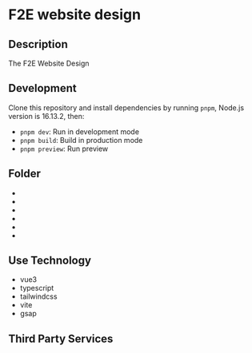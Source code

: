 # F2E website design

## Description

The F2E Website Design

## Development

Clone this repository and install dependencies by running `pnpm`, Node.js version is 16.13.2, then:

- `pnpm dev`: Run in development mode
- `pnpm build`: Build in production mode
- `pnpm preview`: Run preview

## Folder

-
-
-
-
-
-

## Use Technology

- vue3
- typescript
- tailwindcss
- vite
- gsap

## Third Party Services
